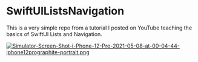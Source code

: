 # SwiftUIListsNavigation

This is a very simple repo from a tutorial I posted on YouTube teaching the basics of SwiftUI Lists and Navigation.

[![Simulator-Screen-Shot-i-Phone-12-Pro-2021-05-08-at-00-04-44-iphone12prographite-portrait.png](https://i.postimg.cc/rF3WQSkM/Simulator-Screen-Shot-i-Phone-12-Pro-2021-05-08-at-00-04-44-iphone12prographite-portrait.png)](https://postimg.cc/ykhkN3xb)
